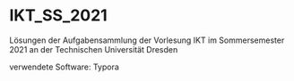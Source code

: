 # IKT_SS_2021
Lösungen der Aufgabensammlung der Vorlesung IKT im Sommersemester 2021 an der Technischen Universität Dresden

verwendete Software: Typora
